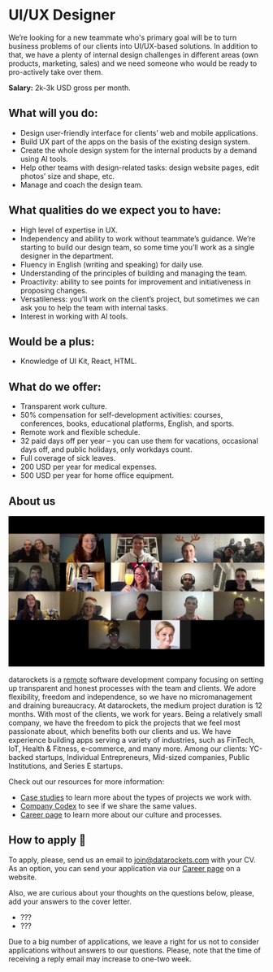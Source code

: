 # UI/UX Designer

We’re looking for a new teammate who's primary goal will be to turn business problems of our clients into UI/UX-based solutions. In addition to that, we have a plenty of internal design challenges in different areas (own products, marketing, sales) and we need someone who would be ready to pro-actively take over them.

**Salary:** 2k-3k USD gross per month.


## What will you do:
- Design user-friendly interface for clients’ web and mobile applications.
- Build UX part of the apps on the basis of the existing design system.
- Create the whole design system for the internal products by a demand using AI tools.
- Help other teams with design-related tasks: design website pages, edit photos’ size and shape, etc.
- Manage and coach the design team.


## What qualities do we expect you to have:
- High level of expertise in UX.
- Independency and ability to work without teammate’s guidance. We’re starting to build our design team, so some time you’ll work as a single designer in the department.
- Fluency in English (writing and speaking) for daily use.
- Understanding of the principles of building and managing the team.
- Proactivity: ability to see points for improvement and initiativeness in proposing changes.
- Versatileness: you’ll work on the client’s project, but sometimes we can ask you to help the team with internal tasks.
- Interest in working with AI tools.

## Would be a plus:
- Knowledge of UI Kit, React, HTML.


## What do we offer:
- Transparent work culture.
- 50% compensation for self-development activities: courses, conferences, books, educational platforms, English, and sports.
- Remote work and flexible schedule.
- 32 paid days off per year – you can use them for vacations, occasional days off, and public holidays, only workdays count.
- Full coverage of sick leaves.
- 200 USD per year for medical expenses.
- 500 USD per year for home office equipment.
  

## About us

[![datarockets team](https://github.com/datarockets/career/blob/master/images/photo%20from%20New%20Year%20party.3.jpg)](https://www.instagram.com/datarockets/)


datarockets is a [remote](https://github.com/datarockets/career#remote) software development company focusing on setting up transparent and honest processes with the team and clients. We adore flexibility, freedom and independence, so we have no micromanagement and draining bureaucracy. 
At datarockets, the medium project duration is 12 months. With most of the clients, we work for years. Being a relatively small company, we have the freedom to pick the projects that we feel most passionate about, which benefits both our clients and us. We have experience building apps serving a variety of industries, such as FinTech, IoT, Health & Fitness, e-commerce, and many more. Among our clients: YC-backed startups, Individual Entrepreneurs, Mid-sized companies, Public Institutions, and Series E startups.

Check out our resources for more information:

- [Case studies](https://datarockets.com/case-studies/) to learn more about the types of projects we work with.
- [Company Codex](https://github.com/datarockets/career#work-as-a-team-with-clients) to see if we share the same values.
- [Career page](https://datarockets.com/career/) to learn more about our culture and processes.


## How to apply 💌

To apply, please, send us an email to [join@datarockets.com](mailto:join@datarockets.com) with your CV. 
As an option, you can send your application via our [Career page](https://datarockets.com/career/) on a website. 

Also, we are curious about your thoughts on the questions below, please, add your answers to the cover letter.

- ???
- ???

Due to a big number of applications, we leave a right for us not to consider applications without answers to our questions. Please, note that the time of receiving a reply email may increase to one-two week.
